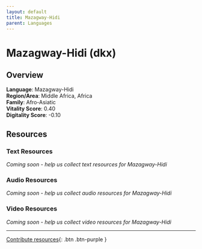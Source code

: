 ```yaml
---
layout: default
title: Mazagway-Hidi
parent: Languages
---
```


# Mazagway-Hidi (dkx)

## Overview

**Language**: Mazagway-Hidi  
**Region/Area**: Middle Africa, Africa  
**Family**: Afro-Asiatic  
**Vitality Score**: 0.40  
**Digitality Score**: -0.10  

## Resources

### Text Resources
*Coming soon - help us collect text resources for Mazagway-Hidi*

### Audio Resources
*Coming soon - help us collect audio resources for Mazagway-Hidi*

### Video Resources
*Coming soon - help us collect video resources for Mazagway-Hidi*

---

[Contribute resources](https://fairtrain.github.io/){: .btn .btn-purple }
